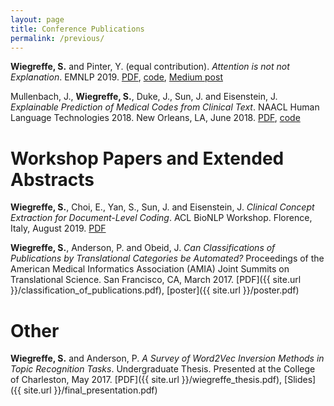 ```yaml
---
layout: page
title: Conference Publications
permalink: /previous/
---
```


**Wiegreffe, S.** and Pinter, Y. (equal contribution). *Attention is not not Explanation*. EMNLP 2019. [PDF](https://arxiv.org/abs/1908.04626), [code](https://github.com/sarahwie/attention), [Medium post](https://medium.com/@yuvalpinter/attention-is-not-not-explanation-dbc25b534017)


Mullenbach, J., **Wiegreffe, S.**, Duke, J., Sun, J. and Eisenstein, J. *Explainable Prediction of Medical Codes from Clinical Text*. NAACL Human Language Technologies 2018. New Orleans, LA, June 2018. [PDF](https://www.aclweb.org/anthology/N18-1100), [code](https://github.com/jamesmullenbach/caml-mimic)

# Workshop Papers and Extended Abstracts
**Wiegreffe, S.**, Choi, E., Yan, S., Sun, J. and Eisenstein, J. *Clinical Concept Extraction for Document-Level Coding*. ACL BioNLP Workshop. Florence, Italy, August 2019. [PDF](https://www.aclweb.org/anthology/W19-5028)

**Wiegreffe, S.**, Anderson, P. and Obeid, J. *Can Classifications of Publications by Translational Categories be Automated?* Proceedings of the American Medical Informatics Association (AMIA) Joint Summits on Translational Science. San Francisco, CA, March 2017. [PDF]({{ site.url }}/classification_of_publications.pdf), [poster]({{ site.url }}/poster.pdf)

# Other

**Wiegreffe, S.** and Anderson, P. *A Survey of Word2Vec Inversion Methods in Topic Recognition Tasks*. Undergraduate Thesis. Presented at the College of Charleston, May 2017. [PDF]({{ site.url }}/wiegreffe_thesis.pdf), [Slides]({{ site.url }}/final_presentation.pdf)
